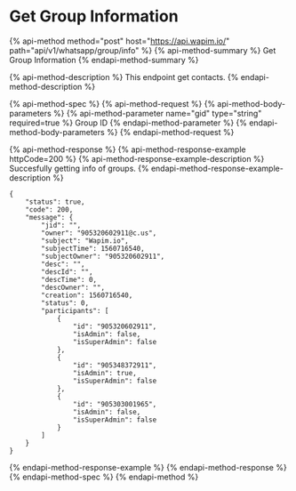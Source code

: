 # Get Group Information

{% api-method method="post" host="https://api.wapim.io/" path="api/v1/whatsapp/group/info" %}
{% api-method-summary %}
Get Group Information
{% endapi-method-summary %}

{% api-method-description %}
This endpoint get contacts.
{% endapi-method-description %}

{% api-method-spec %}
{% api-method-request %}
{% api-method-body-parameters %}
{% api-method-parameter name="gid" type="string" required=true %}
Group ID
{% endapi-method-parameter %}
{% endapi-method-body-parameters %}
{% endapi-method-request %}

{% api-method-response %}
{% api-method-response-example httpCode=200 %}
{% api-method-response-example-description %}
Succesfully getting info of groups.
{% endapi-method-response-example-description %}

```text
{
    "status": true,
    "code": 200,
    "message": {
        "jid": "",
        "owner": "905320602911@c.us",
        "subject": "Wapim.io",
        "subjectTime": 1560716540,
        "subjectOwner": "905320602911",
        "desc": "",
        "descId": "",
        "descTime": 0,
        "descOwner": "",
        "creation": 1560716540,
        "status": 0,
        "participants": [
            {
                "id": "905320602911",
                "isAdmin": false,
                "isSuperAdmin": false
            },
            {
                "id": "905348372911",
                "isAdmin": true,
                "isSuperAdmin": false
            },
            {
                "id": "905303001965",
                "isAdmin": false,
                "isSuperAdmin": false
            }
        ]
    }
}
```
{% endapi-method-response-example %}
{% endapi-method-response %}
{% endapi-method-spec %}
{% endapi-method %}

